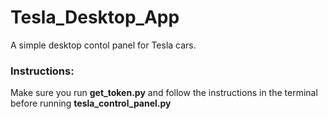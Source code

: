 # Tesla_Desktop_App
A simple desktop contol panel for Tesla cars.

### Instructions:
Make sure you run **get_token.py** and follow the instructions in the terminal before running **tesla_control_panel.py**
